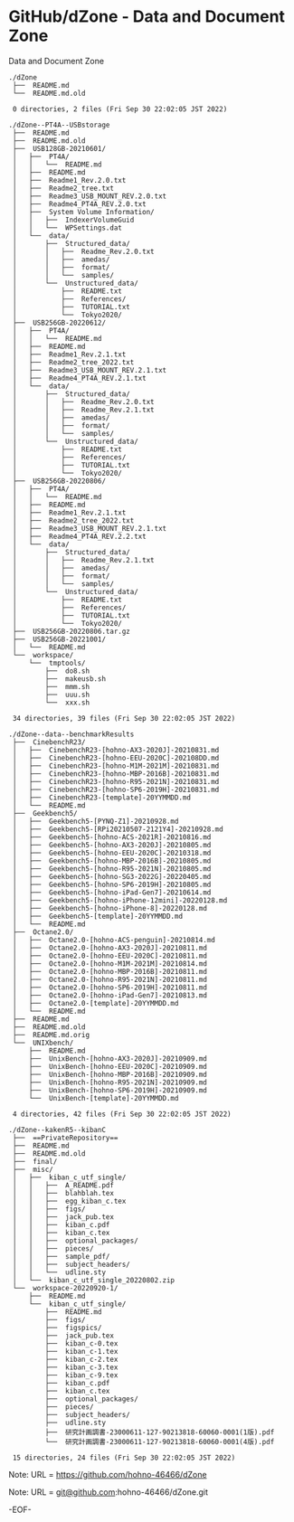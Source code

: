 # GitHub/dZone - Data and Document Zone

Data and Document Zone

    ./dZone
     ├──  README.md
     └──  README.md.old
     
     0 directories, 2 files (Fri Sep 30 22:02:05 JST 2022)

    ./dZone--PT4A--USBstorage
     ├──  README.md
     ├──  README.md.old
     ├──  USB128GB-20210601/
     │   ├──  PT4A/
     │   │   └──  README.md
     │   ├──  README.md
     │   ├──  Readme1_Rev.2.0.txt
     │   ├──  Readme2_tree.txt
     │   ├──  Readme3_USB_MOUNT_REV.2.0.txt
     │   ├──  Readme4_PT4A_REV.2.0.txt
     │   ├──  System Volume Information/
     │   │   ├──  IndexerVolumeGuid
     │   │   └──  WPSettings.dat
     │   └──  data/
     │       ├──  Structured_data/
     │       │   ├──  Readme_Rev.2.0.txt
     │       │   ├──  amedas/
     │       │   ├──  format/
     │       │   └──  samples/
     │       └──  Unstructured_data/
     │           ├──  README.txt
     │           ├──  References/
     │           ├──  TUTORIAL.txt
     │           └──  Tokyo2020/
     ├──  USB256GB-20220612/
     │   ├──  PT4A/
     │   │   └──  README.md
     │   ├──  README.md
     │   ├──  Readme1_Rev.2.1.txt
     │   ├──  Readme2_tree_2022.txt
     │   ├──  Readme3_USB_MOUNT_REV.2.1.txt
     │   ├──  Readme4_PT4A_REV.2.1.txt
     │   └──  data/
     │       ├──  Structured_data/
     │       │   ├──  Readme_Rev.2.0.txt
     │       │   ├──  Readme_Rev.2.1.txt
     │       │   ├──  amedas/
     │       │   ├──  format/
     │       │   └──  samples/
     │       └──  Unstructured_data/
     │           ├──  README.txt
     │           ├──  References/
     │           ├──  TUTORIAL.txt
     │           └──  Tokyo2020/
     ├──  USB256GB-20220806/
     │   ├──  PT4A/
     │   │   └──  README.md
     │   ├──  README.md
     │   ├──  Readme1_Rev.2.1.txt
     │   ├──  Readme2_tree_2022.txt
     │   ├──  Readme3_USB_MOUNT_REV.2.1.txt
     │   ├──  Readme4_PT4A_REV.2.2.txt
     │   └──  data/
     │       ├──  Structured_data/
     │       │   ├──  Readme_Rev.2.1.txt
     │       │   ├──  amedas/
     │       │   ├──  format/
     │       │   └──  samples/
     │       └──  Unstructured_data/
     │           ├──  README.txt
     │           ├──  References/
     │           ├──  TUTORIAL.txt
     │           └──  Tokyo2020/
     ├──  USB256GB-20220806.tar.gz
     ├──  USB256GB-20221001/
     │   └──  README.md
     └──  workspace/
         └──  tmptools/
             ├──  do8.sh
             ├──  makeusb.sh
             ├──  mmm.sh
             ├──  uuu.sh
             └──  xxx.sh
     
     34 directories, 39 files (Fri Sep 30 22:02:05 JST 2022)

    ./dZone--data--benchmarkResults
     ├──  CinebenchR23/
     │   ├──  CinebenchR23-[hohno-AX3-2020J]-20210831.md
     │   ├──  CinebenchR23-[hohno-EEU-2020C]-202108DD.md
     │   ├──  CinebenchR23-[hohno-M1M-2021M]-20210831.md
     │   ├──  CinebenchR23-[hohno-MBP-2016B]-20210831.md
     │   ├──  CinebenchR23-[hohno-R95-2021N]-20210831.md
     │   ├──  CinebenchR23-[hohno-SP6-2019H]-20210831.md
     │   ├──  CinebenchR23-[template]-20YYMMDD.md
     │   └──  README.md
     ├──  Geekbench5/
     │   ├──  Geekbench5-[PYNQ-Z1]-20210928.md
     │   ├──  Geekbench5-[RPi20210507-2121Y4]-20210928.md
     │   ├──  Geekbench5-[hohno-ACS-2021R]-20210816.md
     │   ├──  Geekbench5-[hohno-AX3-2020J]-20210805.md
     │   ├──  Geekbench5-[hohno-EEU-2020C]-20210318.md
     │   ├──  Geekbench5-[hohno-MBP-2016B]-20210805.md
     │   ├──  Geekbench5-[hohno-R95-2021N]-20210805.md
     │   ├──  Geekbench5-[hohno-SG3-2022G]-20220405.md
     │   ├──  Geekbench5-[hohno-SP6-2019H]-20210805.md
     │   ├──  Geekbench5-[hohno-iPad-Gen7]-20210614.md
     │   ├──  Geekbench5-[hohno-iPhone-12mini]-20220128.md
     │   ├──  Geekbench5-[hohno-iPhone-8]-20220128.md
     │   ├──  Geekbench5-[template]-20YYMMDD.md
     │   └──  README.md
     ├──  Octane2.0/
     │   ├──  Octane2.0-[hohno-ACS-penguin]-20210814.md
     │   ├──  Octane2.0-[hohno-AX3-2020J]-20210811.md
     │   ├──  Octane2.0-[hohno-EEU-2020C]-20210811.md
     │   ├──  Octane2.0-[hohno-M1M-2021M]-20210814.md
     │   ├──  Octane2.0-[hohno-MBP-2016B]-20210811.md
     │   ├──  Octane2.0-[hohno-R95-2021N]-20210811.md
     │   ├──  Octane2.0-[hohno-SP6-2019H]-20210811.md
     │   ├──  Octane2.0-[hohno-iPad-Gen7]-20210813.md
     │   ├──  Octane2.0-[template]-20YYMMDD.md
     │   └──  README.md
     ├──  README.md
     ├──  README.md.old
     ├──  README.md.orig
     └──  UNIXbench/
         ├──  README.md
         ├──  UnixBench-[hohno-AX3-2020J]-20210909.md
         ├──  UnixBench-[hohno-EEU-2020C]-20210909.md
         ├──  UnixBench-[hohno-MBP-2016B]-20210909.md
         ├──  UnixBench-[hohno-R95-2021N]-20210909.md
         ├──  UnixBench-[hohno-SP6-2019H]-20210909.md
         └──  UnixBench-[template]-20YYMMDD.md
     
     4 directories, 42 files (Fri Sep 30 22:02:05 JST 2022)

    ./dZone--kakenR5--kibanC
     ├──  ==PrivateRepository==
     ├──  README.md
     ├──  README.md.old
     ├──  final/
     ├──  misc/
     │   ├──  kiban_c_utf_single/
     │   │   ├──  A_README.pdf
     │   │   ├──  blahblah.tex
     │   │   ├──  egg_kiban_c.tex
     │   │   ├──  figs/
     │   │   ├──  jack_pub.tex
     │   │   ├──  kiban_c.pdf
     │   │   ├──  kiban_c.tex
     │   │   ├──  optional_packages/
     │   │   ├──  pieces/
     │   │   ├──  sample_pdf/
     │   │   ├──  subject_headers/
     │   │   └──  udline.sty
     │   └──  kiban_c_utf_single_20220802.zip
     └──  workspace-20220920-1/
         ├──  README.md
         └──  kiban_c_utf_single/
             ├──  README.md
             ├──  figs/
             ├──  figspics/
             ├──  jack_pub.tex
             ├──  kiban_c-0.tex
             ├──  kiban_c-1.tex
             ├──  kiban_c-2.tex
             ├──  kiban_c-3.tex
             ├──  kiban_c-9.tex
             ├──  kiban_c.pdf
             ├──  kiban_c.tex
             ├──  optional_packages/
             ├──  pieces/
             ├──  subject_headers/
             ├──  udline.sty
             ├──  研究計画調書-23000611-127-90213818-60060-0001(1版).pdf
             └──  研究計画調書-23000611-127-90213818-60060-0001(4版).pdf
     
     15 directories, 24 files (Fri Sep 30 22:02:05 JST 2022)


Note: URL = https://github.com/hohno-46466/dZone

Note: URL = git@github.com:hohno-46466/dZone.git

-EOF-
